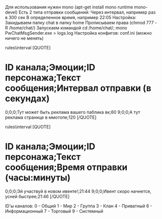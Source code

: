 Для использования нужен mono (apt-get install mono runtime mono-devel)
Есть 2 типа отправки сообщений:
Через интервал, например раз в 300 сек
В определенное время, например 22:05
Настройка:
Закидываем папку chat в папку home
Прописываем права (chmod 777 -R /home/chat/)
Запускаем командой cd /home/chat/; mono PwChatMsgSender.exe > logs.log
Настройка конфигов:
conf.ini (можно ничего не менять)

rules\interval
[QUOTE]
# ID канала;Эмоции;ID персонажа;Текст сообщения;Интервал отправки (в секундах)
0;0;0;Тут может быть реклама вашего паблика вк;60
9;0;0;А тут реклама странице в ммотопе;120
[/QUOTE]

rules\interval
[QUOTE]
# ID канала;Эмоции;ID персонажа;Текст сообщения;Время отправки (часы:минуты)
0;0;0;Эй участвуй в новом ивенте!;21:44
9;0;0;Ивент скоро начнется, усней быстрее;21:46
[/QUOTE]

ID'ы каналов:
0 - Общий
1 - Мир
2 - Группа
3 - Клан
4 - Приватный
6 - Информационный
7 - Торговый
9 - Системный
